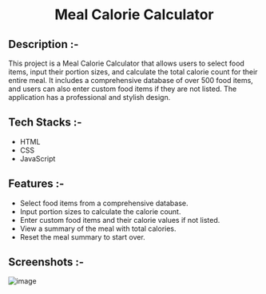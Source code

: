 # <p align="center">Meal Calorie Calculator</p>

## Description :-

This project is a Meal Calorie Calculator that allows users to select food items, input their portion sizes, and calculate the total calorie count for their entire meal. It includes a comprehensive database of over 500 food items, and users can also enter custom food items if they are not listed. The application has a professional and stylish design.

## Tech Stacks :-

- HTML
- CSS
- JavaScript

## Features :-

- Select food items from a comprehensive database.
- Input portion sizes to calculate the calorie count.
- Enter custom food items and their calorie values if not listed.
- View a summary of the meal with total calories.
- Reset the meal summary to start over.

## Screenshots :-

![image](https://github.com/user-attachments/assets/8e0d0ea3-910d-4779-bcad-21b23b8d2dff)
